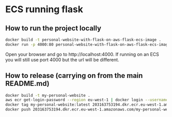 # ECS running flask

## How to run the project locally
```bash
docker build -t personal-website-with-flask-on-aws-flask-ecs-image . 
docker run -p 4000:80 personal-website-with-flask-on-aws-flask-ecs-image
```
Open your browser and go to http://localhost:4000.
If running on an ECS you will still use port 4000 but the url will be different.

## How to release (carrying on from the main README.md)
```bash
docker build -t my-personal-website .
aws ecr get-login-password --region eu-west-1 | docker login --username AWS --password-stdin 203163753194.dkr.ecr.eu-west-1.amazonaws.com
docker tag my-personal-website:latest 203163753194.dkr.ecr.eu-west-1.amazonaws.com/my-personal-website-repo:latest
docker push 203163753194.dkr.ecr.eu-west-1.amazonaws.com/my-personal-website-repo:latest
```
